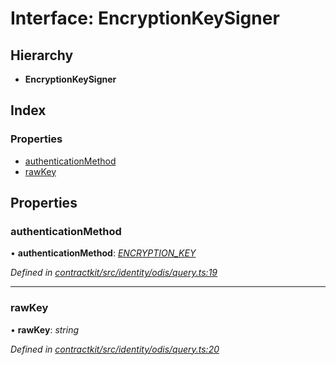 # Interface: EncryptionKeySigner

## Hierarchy

* **EncryptionKeySigner**

## Index

### Properties

* [authenticationMethod](_identity_odis_query_.encryptionkeysigner.md#authenticationmethod)
* [rawKey](_identity_odis_query_.encryptionkeysigner.md#rawkey)

## Properties

###  authenticationMethod

• **authenticationMethod**: *[ENCRYPTION_KEY](../enums/_identity_odis_query_.authenticationmethod.md#encryption_key)*

*Defined in [contractkit/src/identity/odis/query.ts:19](https://github.com/celo-org/celo-monorepo/blob/master/packages/contractkit/src/identity/odis/query.ts#L19)*

___

###  rawKey

• **rawKey**: *string*

*Defined in [contractkit/src/identity/odis/query.ts:20](https://github.com/celo-org/celo-monorepo/blob/master/packages/contractkit/src/identity/odis/query.ts#L20)*
